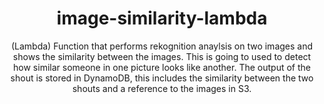 <h1 align="center">image-similarity-lambda</h1>

<p align="center">
    (Lambda) Function that performs rekognition anaylsis on two images and shows the similarity between the images. This is going to used to detect how similar someone in one picture looks like another. The output of the shout is stored in DynamoDB, this includes the similarity between the two shouts and a reference to the images in S3.
<p>
